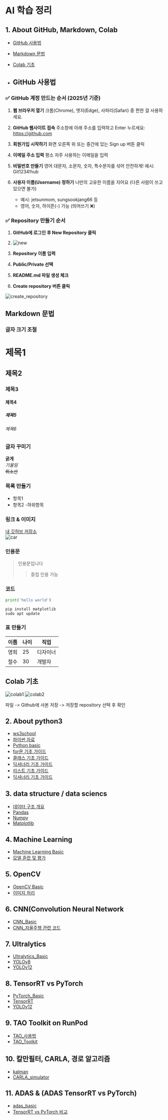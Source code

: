 # AI 학습 정리

## 1. About GitHub, Markdown, Colab
- [GitHub 사용법](#github-사용법)
- [Markdown 문법](#markdown-문법)  
- [Colab 기초](#colab-기초)

- ## GitHub 사용법

### ✅ GitHub 계정 만드는 순서 (2025년 기준)

1. **웹 브라우저 열기**
   크롬(Chrome), 엣지(Edge), 사파리(Safari) 중 편한 걸 사용하세요.

2. **GitHub 웹사이트 접속**
   주소창에 아래 주소를 입력하고 Enter 누르세요: https://github.com

3. **회원가입 시작하기**
   화면 오른쪽 위 또는 중간에 있는 Sign up 버튼 클릭

4. **이메일 주소 입력**
   평소 자주 사용하는 이메일을 입력

5. **비밀번호 만들기**
   영어 대문자, 소문자, 숫자, 특수문자를 섞어 안전하게!
   예시: Git1234!hub

6. **사용자 이름(Username) 정하기**
   나만의 고유한 이름을 지어요 (다른 사람이 쓰고 있으면 불가)
   - 예시: jetsunmom, sungsookjang66 등
   - 영어, 숫자, 하이픈(-) 가능 (띄어쓰기 ❌)

### ✅ Repository 만들기 순서

1. **GitHub에 로그인 후 New Repository 클릭**
2. ![new](https://github.com/user-attachments/assets/3481a680-f677-403b-be8c-1fe59d5aa7cb)

3. **Repository 이름 입력**
4. **Public/Private 선택**
5. **README.md 파일 생성 체크**
6. **Create repository 버튼 클릭**
   
![create_repository](https://github.com/user-attachments/assets/8c2eb16b-8dfc-465a-88cd-d35770d12df0)

## Markdown 문법

### 글자 크기 조절
# 제목1  
## 제목2  
### 제목3  
#### 제목4  
##### 제목5  
###### 제목6

### 글자 꾸미기   
**굵게**  
*기울임*  
~~취소선~~  

### 목록 만들기
- 항목1
- 항목2
  -하위항목

### 링크 & 이미지
[내 깃허브 저장소](https://github.com/ysg1202)  
![car](https://github.com/user-attachments/assets/13fbe4e1-160a-48d6-80d4-5e5ec8e24cbe)


### 인용문
> 인용문입니다
>> 중첩 인용 가능

### 코드 
```python
print('hello world')
```
```
pip install matplotlib
sudo apt update
```

### 표 만들기
| 이름 | 나이 | 직업     |
|------|------|---------|
| 영희 | 25   | 디자이너 |
| 철수 | 30   | 개발자   |

## Colab 기초 
![colab1](https://github.com/user-attachments/assets/3d338674-bac3-4dea-9e5c-6a2206f0d5cc)
![colab2](https://github.com/user-attachments/assets/fc8effa0-5550-4368-8131-387e6eb76132)


파일 -> Github에 사본 저장 -> 저장할 repository 선택 후 확인 

## 2. About python3
- [ws3school](https://www.w3schools.com/python/)
- [파이썬 자료](https://docs.google.com/document/d/19VkSDEzg3EgwLROp6Z0-3Bdayx0T_X4vmB3hQZFbOxY/edit?tab=t.0#heading=h.xznvs0glpxkj)
- [Python basic](python3.md)
- [for문 기초 가이드](https://claude.ai/public/artifacts/0ef57f69-96fa-4833-9b40-9ea79b0bd691)
- [클래스 기초 가이드](https://claude.ai/public/artifacts/82c1fb01-030d-4ae3-abde-118676216f64)
- [딕셔너리 기초 가이드](https://claude.ai/public/artifacts/a11af36d-c9fa-4366-9580-379644d1af5d)
- [리스트 기초 가이드](https://claude.ai/public/artifacts/fd98c798-ab20-40a4-8a3b-537503b9849c)
- [딕셔너리 기초 가이드](https://claude.ai/public/artifacts/a11af36d-c9fa-4366-9580-379644d1af5d)

## 3.  data structure / data sciencs

- [데이터 구조 개요](./data_structures.md)
- [Pandas](./pandas.md)
- [Numpy](numpy.md)
- [Matplotlib](Matplotlib.md)

## 4. Machine Learning

- [Machine Learning Basic](./ml_basic.md)
- [모델 훈련 및 평가](./ml_test.md)

## 5. OpenCV

- [OpenCV Basic](./OpenCV_basic.md)
- [이미지 처리](./image_test.md)

## 6. CNN(Convolution Neural Network
- [CNN_Basic](./CNN_basic.md)
- [CNN_자율주행 관련 코드](./cnn_test.md)

## 7. Ultralytics
- [Ultralytics_Basic](./Ultralytics_basic.md)
- [YOLOv8](./YOLOv8_test.md)
- [YOLOv12](./YOLOv12_test.md)
  
## 8. TensorRT vs PyTorch 
- [PyTorch_Basic](./PyTorch_basic.md)
- [TensorRT](./TensorRT_test.md)
- [YOLOv12](./YOLOv12_test.md)

## 9. TAO Toolkit on RunPod
- [TAO_사용법](.TAO_install.md)
- [TAO_Toolkit](.TAO_Toolkit.md)

## 10. 칼만필터, CARLA, 경로 알고리즘
- [kalman](.kalman.md)
- [CARLA_simulator](.CARLA.md)

## 11. ADAS & (ADAS TensorRT vs PyTorch)
- [adas_basic](.adas_basic.md)
- [TensorRT vs PyTorch 비교](.vs.md)














